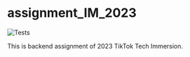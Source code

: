# assignment_IM_2023

![Tests](https://github.com/TikTokTechImmersion/assignment_demo_2023/actions/workflows/test.yml/badge.svg)

This is backend assignment of 2023 TikTok Tech Immersion.
